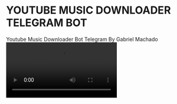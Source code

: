 # YOUTUBE MUSIC DOWNLOADER TELEGRAM BOT
Youtube Music Downloader Bot Telegram By Gabriel Machado
<video controls="" src="./youtube_telegram_bot.mkv"></video>

